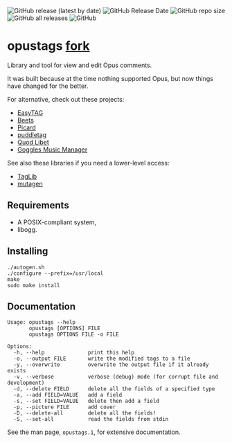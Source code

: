 ![GitHub release (latest by date)](https://img.shields.io/github/v/release/Sound-Linux-More/opustags)
![GitHub Release Date](https://img.shields.io/github/release-date/Sound-Linux-More/opustags)
![GitHub repo size](https://img.shields.io/github/repo-size/Sound-Linux-More/opustags)
![GitHub all releases](https://img.shields.io/github/downloads/Sound-Linux-More/opustags/total)
![GitHub](https://img.shields.io/github/license/Sound-Linux-More/opustags)

opustags [fork](https://github.com/fmang/opustags)
========

Library and tool for view and edit Opus comments.

It was built because at the time nothing supported Opus, but now things have
changed for the better.

For alternative, check out these projects:

- [EasyTAG](https://wiki.gnome.org/Apps/EasyTAG)
- [Beets](http://beets.io/)
- [Picard](https://picard.musicbrainz.org/)
- [puddletag](http://docs.puddletag.net/)
- [Quod Libet](https://quodlibet.readthedocs.io/en/latest/)
- [Goggles Music Manager](https://gogglesmm.github.io/)

See also these libraries if you need a lower-level access:

- [TagLib](http://taglib.org/)
- [mutagen](https://mutagen.readthedocs.io/en/latest/)

Requirements
------------

* A POSIX-compliant system,
* libogg.

Installing
----------

    ./autogen.sh
    ./configure --prefix=/usr/local
    make
    sudo make install

Documentation
-------------

    Usage: opustags --help
           opustags [OPTIONS] FILE
           opustags OPTIONS FILE -o FILE

    Options:
      -h, --help              print this help
      -o, --output FILE       write the modified tags to a file
      -y, --overwrite         overwrite the output file if it already exists
      -v, --verbose           verbose (debug) mode (for corrupt file and development)
      -d, --delete FIELD      delete all the fields of a specified type
      -a, --add FIELD=VALUE   add a field
      -s, --set FIELD=VALUE   delete then add a field
      -p, --picture FILE      add cover
      -D, --delete-all        delete all the fields!
      -S, --set-all           read the fields from stdin

See the man page, `opustags.1`, for extensive documentation.
